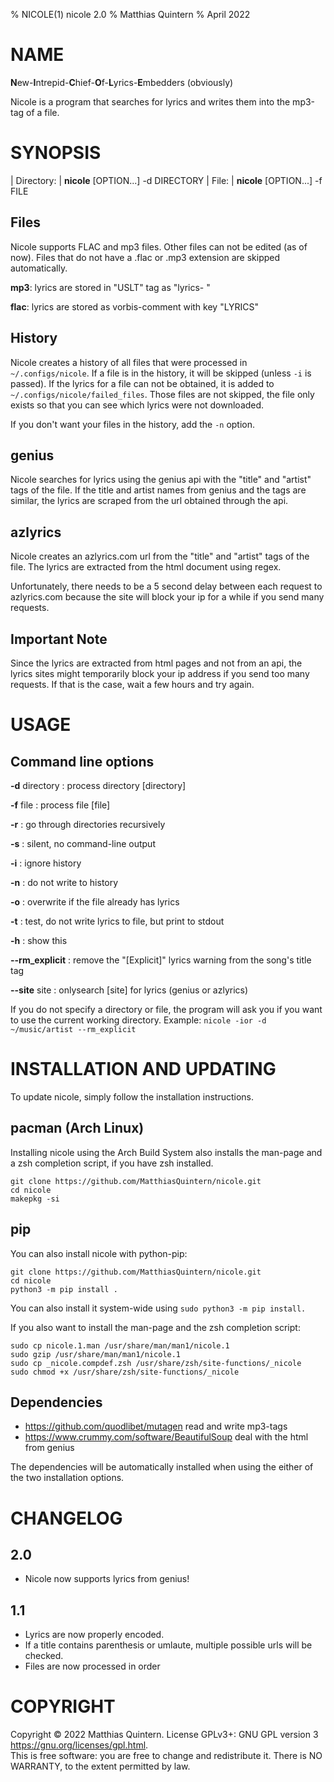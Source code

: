 % NICOLE(1) nicole 2.0
% Matthias Quintern
% April 2022

# NAME
**N**ew-**I**ntrepid-**C**hief-**O**f-**L**yrics-**E**mbedders (obviously)

Nicole is a program that searches for lyrics and writes them into the mp3-tag of a file.

# SYNOPSIS
| Directory:
|    **nicole** [OPTION...] -d DIRECTORY
| File:
|    **nicole** [OPTION...] -f FILE

## Files
Nicole supports FLAC and mp3 files. Other files can not be edited (as of now).
Files that do not have a .flac or .mp3 extension are skipped automatically.

**mp3**: lyrics are stored in "USLT" tag as "lyrics-   "

**flac**: lyrics are stored as vorbis-comment with key "LYRICS"

## History
Nicole creates a history of all files that were processed in `~/.configs/nicole`.
If a file is in the history, it will be skipped (unless `-i` is passed).
If the lyrics for a file can not be obtained, it is added to `~/.configs/nicole/failed_files`.
Those files are not skipped, the file only exists so that you can see which lyrics were not downloaded.

If you don't want your files in the history, add the `-n` option.

## genius
Nicole searches for lyrics using the genius api with the "title" and "artist" tags of the file.
If the title and artist names from genius and the tags are similar, the lyrics are scraped from the url obtained through the api.

## azlyrics
Nicole creates an azlyrics.com url from the "title" and "artist" tags of the file.
The lyrics are extracted from the html document using regex.

Unfortunately, there needs to be a 5 second delay between each request to azlyrics.com because the site will block your ip for a while if you send many requests.

## Important Note
Since the lyrics are extracted from html pages and not from an api, the lyrics sites might temporarily block your ip address if you send too many requests.
If that is the case, wait a few hours and try again.

# USAGE

## Command line options
**-d** directory
: process directory [directory]

**-f** file
: process file [file]

**-r**
: go through directories recursively

**-s**
: silent, no command-line output

**-i**
: ignore history

**-n**
: do not write to history

**-o**
: overwrite if the file already has lyrics

**-t**
: test, do not write lyrics to file, but print to stdout

**-h**
: show this

**--rm_explicit**
: remove the "[Explicit]" lyrics warning from the song's title tag

**--site** site
: onlysearch [site] for lyrics (genius or azlyrics)

If you do not specify a directory or file, the program will ask you if you want to use the current working directory.
Example: `nicole -ior -d ~/music/artist --rm_explicit`

# INSTALLATION AND UPDATING
To update nicole, simply follow the installation instructions.

## pacman (Arch Linux)
Installing nicole using the Arch Build System also installs the man-page and a zsh completion script, if you have zsh installed.
```shell
git clone https://github.com/MatthiasQuintern/nicole.git
cd nicole
makepkg -si
```

## pip
You can also install nicole with python-pip:
```shell
git clone https://github.com/MatthiasQuintern/nicole.git
cd nicole
python3 -m pip install .
```
You can also install it system-wide using `sudo python3 -m pip install.`

If you also want to install the man-page and the zsh completion script:
```shell
sudo cp nicole.1.man /usr/share/man/man1/nicole.1
sudo gzip /usr/share/man/man1/nicole.1
sudo cp _nicole.compdef.zsh /usr/share/zsh/site-functions/_nicole
sudo chmod +x /usr/share/zsh/site-functions/_nicole
```

## Dependencies
- https://github.com/quodlibet/mutagen read and write mp3-tags
- https://www.crummy.com/software/BeautifulSoup deal with the html from genius

The dependencies will be automatically installed when using the either of the two installation options.

# CHANGELOG
## 2.0
- Nicole now supports lyrics from genius!

## 1.1
- Lyrics are now properly encoded.
- If a title contains parenthesis or umlaute, multiple possible urls will be checked.
- Files are now processed in order

# COPYRIGHT
Copyright  ©  2022  Matthias  Quintern.  License GPLv3+: GNU GPL version 3 <https://gnu.org/licenses/gpl.html>.\
This is free software: you are free to change and redistribute it.  There is NO WARRANTY, to the extent permitted by law.
